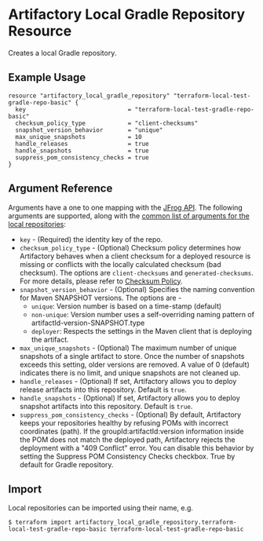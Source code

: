 # Artifactory Local Gradle Repository Resource

Creates a local Gradle repository.

## Example Usage

```hcl
resource "artifactory_local_gradle_repository" "terraform-local-test-gradle-repo-basic" {
  key                             = "terraform-local-test-gradle-repo-basic"
  checksum_policy_type            = "client-checksums"
  snapshot_version_behavior       = "unique"
  max_unique_snapshots            = 10
  handle_releases                 = true
  handle_snapshots                = true
  suppress_pom_consistency_checks = true
}
```

## Argument Reference

Arguments have a one to one mapping with the [JFrog API](https://www.jfrog.com/confluence/display/RTF/Repository+Configuration+JSON).
The following arguments are supported, along with the [common list of arguments for the local repositories](local.md):

* `key` - (Required) the identity key of the repo.
* `checksum_policy_type` - (Optional) Checksum policy determines how Artifactory behaves when a client checksum for a deployed
  resource is missing or conflicts with the locally calculated checksum (bad checksum). The options are 
  `client-checksums` and `generated-checksums`. For more details,
  please refer to [Checksum Policy](https://www.jfrog.com/confluence/display/JFROG/Local+Repositories#LocalRepositories-ChecksumPolicy).
* `snapshot_version_behavior` - (Optional) Specifies the naming convention for Maven SNAPSHOT versions.
  The options are -
  * `unique`: Version number is based on a time-stamp (default)
  * `non-unique`: Version number uses a self-overriding naming pattern of artifactId-version-SNAPSHOT.type
  * `deployer`: Respects the settings in the Maven client that is deploying the artifact.
* `max_unique_snapshots` - (Optional) The maximum number of unique snapshots of a single artifact to store.
  Once the number of snapshots exceeds this setting, older versions are removed.
  A value of 0 (default) indicates there is no limit, and unique snapshots are not cleaned up.
* `handle_releases` - (Optional) If set, Artifactory allows you to deploy release artifacts into this repository. Default is `true`.
* `handle_snapshots` - (Optional) If set, Artifactory allows you to deploy snapshot artifacts into this repository. Default is `true`.
* `suppress_pom_consistency_checks` - (Optional) By default, Artifactory keeps your repositories healthy by refusing POMs with incorrect coordinates (path).
  If the groupId:artifactId:version information inside the POM does not match the deployed path, Artifactory rejects the deployment with a "409 Conflict" error.
  You can disable this behavior by setting the Suppress POM Consistency Checks checkbox. True by default for Gradle repository.



## Import

Local repositories can be imported using their name, e.g.
```
$ terraform import artifactory_local_gradle_repository.terraform-local-test-gradle-repo-basic terraform-local-test-gradle-repo-basic
```